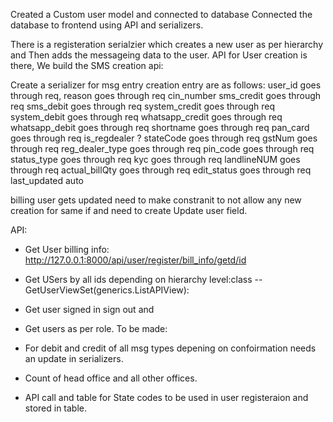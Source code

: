 Created a Custom user model and connected to database 
Connected the database to frontend using API and serializers.

There is a registeration serialzier which creates a new user as per hierarchy and Then adds the messageing data to the user.
API for User creation is there, We build the SMS creation api:

Create a serializer for msg entry creation 
entry are as follows:
user_id goes through req, 
reason goes through req
cin_number 
sms_credit goes through req
sms_debit goes through req
system_credit goes through req 
system_debit goes through req 
whatsapp_credit goes through req 
whatsapp_debit goes through req 
shortname goes through req
pan_card goes through req
is_regdealer ?
stateCode goes through req
gstNum goes through req
reg_dealer_type goes through req
pin_code goes through req
status_type goes through req
kyc goes through req
landlineNUM goes through req
actual_billQty goes through req
edit_status goes through req
last_updated auto

billing user gets updated need to make constranit to not allow any new creation for same if and need to create Update user field.


API:
- Get User billing info: http://127.0.0.1:8000/api/user/register/bill_info/getd/id
- Get USers by all ids depending on hierarchy level:class --GetUserViewSet(generics.ListAPIView):
- Get user signed in sign out and
- Get users as per role.
To be made:

- For debit and credit of all msg types depening on confoirmation needs an update in serializers.
- Count of head office and all other offices.
- API call and table for State codes to be used in user registeraion and stored in table.